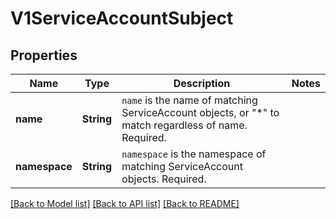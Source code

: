 # V1ServiceAccountSubject

## Properties

Name | Type | Description | Notes
------------ | ------------- | ------------- | -------------
**name** | **String** | `name` is the name of matching ServiceAccount objects, or \"*\" to match regardless of name. Required. | 
**namespace** | **String** | `namespace` is the namespace of matching ServiceAccount objects. Required. | 

[[Back to Model list]](../README.md#documentation-for-models) [[Back to API list]](../README.md#documentation-for-api-endpoints) [[Back to README]](../README.md)


